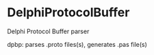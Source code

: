 DelphiProtocolBuffer
====================

Delphi Protocol Buffer parser

dpbp: parses .proto files(s), generates .pas file(s)